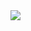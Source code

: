 <a href="https://www.telerik.com/kendo-react-ui?utm_medium=referral&utm_source=npm&utm_campaign=kendo-ui-react-trial-npm-form&utm_content=banner" target="_blank">
<img src="https://www.telerik.com/kendo-react-ui/components/npm-banner.svg">
</a>
